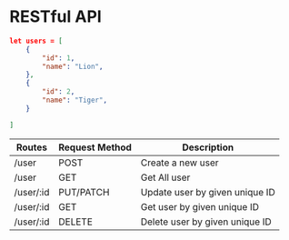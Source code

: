 # RESTful API

```json
let users = [
    {
        "id": 1,
        "name": "Lion",
    },
    {
        "id": 2,
        "name": "Tiger",
    }

]
```      
|Routes                |       Request Method         |          Description|
| -----------          | -----------                  | --------            |
| /user                |        POST                  |   Create a new user |
| /user                |        GET                   |   Get All user       |
| /user/:id            |        PUT/PATCH             |   Update user by given unique ID       |
| /user/:id            |        GET                   |   Get user by given unique ID       |
| /user/:id            |        DELETE                |   Delete user by given unique ID       |